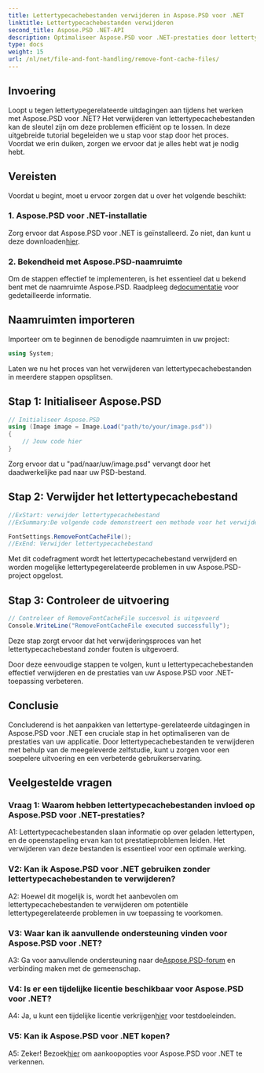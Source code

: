 ```yaml
---
title: Lettertypecachebestanden verwijderen in Aspose.PSD voor .NET
linktitle: Lettertypecachebestanden verwijderen
second_title: Aspose.PSD .NET-API
description: Optimaliseer Aspose.PSD voor .NET-prestaties door lettertypecachebestanden te verwijderen. Volg onze stapsgewijze handleiding voor een naadloze uitvoering.
type: docs
weight: 15
url: /nl/net/file-and-font-handling/remove-font-cache-files/
---
```

## Invoering

Loopt u tegen lettertypegerelateerde uitdagingen aan tijdens het werken met Aspose.PSD voor .NET? Het verwijderen van lettertypecachebestanden kan de sleutel zijn om deze problemen efficiënt op te lossen. In deze uitgebreide tutorial begeleiden we u stap voor stap door het proces. Voordat we erin duiken, zorgen we ervoor dat je alles hebt wat je nodig hebt.

## Vereisten

Voordat u begint, moet u ervoor zorgen dat u over het volgende beschikt:

### 1. Aspose.PSD voor .NET-installatie

 Zorg ervoor dat Aspose.PSD voor .NET is geïnstalleerd. Zo niet, dan kunt u deze downloaden[hier](https://releases.aspose.com/psd/net/).

### 2. Bekendheid met Aspose.PSD-naamruimte

 Om de stappen effectief te implementeren, is het essentieel dat u bekend bent met de naamruimte Aspose.PSD. Raadpleeg de[documentatie](https://reference.aspose.com/psd/net/) voor gedetailleerde informatie.

## Naamruimten importeren

Importeer om te beginnen de benodigde naamruimten in uw project:

```csharp
using System;
```

Laten we nu het proces van het verwijderen van lettertypecachebestanden in meerdere stappen opsplitsen.

## Stap 1: Initialiseer Aspose.PSD

```csharp
// Initialiseer Aspose.PSD
using (Image image = Image.Load("path/to/your/image.psd"))
{
    // Jouw code hier
}
```

Zorg ervoor dat u "pad/naar/uw/image.psd" vervangt door het daadwerkelijke pad naar uw PSD-bestand.

## Stap 2: Verwijder het lettertypecachebestand

```csharp
//ExStart: verwijder lettertypecachebestand
//ExSummary:De volgende code demonstreert een methode voor het verwijderen van bestanden met de cache van geladen lettertypen.

FontSettings.RemoveFontCacheFile();
//ExEnd: Verwijder lettertypecachebestand
```

Met dit codefragment wordt het lettertypecachebestand verwijderd en worden mogelijke lettertypegerelateerde problemen in uw Aspose.PSD-project opgelost.

## Stap 3: Controleer de uitvoering

```csharp
// Controleer of RemoveFontCacheFile succesvol is uitgevoerd
Console.WriteLine("RemoveFontCacheFile executed successfully");
```

Deze stap zorgt ervoor dat het verwijderingsproces van het lettertypecachebestand zonder fouten is uitgevoerd.

Door deze eenvoudige stappen te volgen, kunt u lettertypecachebestanden effectief verwijderen en de prestaties van uw Aspose.PSD voor .NET-toepassing verbeteren.

## Conclusie

Concluderend is het aanpakken van lettertype-gerelateerde uitdagingen in Aspose.PSD voor .NET een cruciale stap in het optimaliseren van de prestaties van uw applicatie. Door lettertypecachebestanden te verwijderen met behulp van de meegeleverde zelfstudie, kunt u zorgen voor een soepelere uitvoering en een verbeterde gebruikerservaring.

## Veelgestelde vragen

### Vraag 1: Waarom hebben lettertypecachebestanden invloed op Aspose.PSD voor .NET-prestaties?

A1: Lettertypecachebestanden slaan informatie op over geladen lettertypen, en de opeenstapeling ervan kan tot prestatieproblemen leiden. Het verwijderen van deze bestanden is essentieel voor een optimale werking.

### V2: Kan ik Aspose.PSD voor .NET gebruiken zonder lettertypecachebestanden te verwijderen?

A2: Hoewel dit mogelijk is, wordt het aanbevolen om lettertypecachebestanden te verwijderen om potentiële lettertypegerelateerde problemen in uw toepassing te voorkomen.

### V3: Waar kan ik aanvullende ondersteuning vinden voor Aspose.PSD voor .NET?

 A3: Ga voor aanvullende ondersteuning naar de[Aspose.PSD-forum](https://forum.aspose.com/c/psd/34) en verbinding maken met de gemeenschap.

### V4: Is er een tijdelijke licentie beschikbaar voor Aspose.PSD voor .NET?

 A4: Ja, u kunt een tijdelijke licentie verkrijgen[hier](https://purchase.aspose.com/temporary-license/) voor testdoeleinden.

### V5: Kan ik Aspose.PSD voor .NET kopen?

 A5: Zeker! Bezoek[hier](https://purchase.aspose.com/buy) om aankoopopties voor Aspose.PSD voor .NET te verkennen.